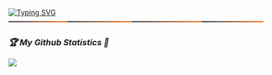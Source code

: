 <!-- Github README -->

[![Typing SVG](https://readme-typing-svg.herokuapp.com?color=%23F70B10&size=27&lines=𝙿𝙻𝙴𝙰𝚂𝙴+𝙵𝙾𝙻𝙻𝙾𝚆+𝙼𝚈+𝙶𝙸𝚃𝙷𝚄𝙱;𝙻𝙾𝚅e+𝚈𝙾𝚄+𝙴𝚅𝙴𝚁𝚈𝙾𝙽𝙴)](https://git.io/typing-svg)
<img align="center" alt="line" src="https://github.com/DalpatRathore/dalpatrathore/blob/main/assets/images/line-2.svg">

<h3><b><i>🏆 My Github Statistics 🔻</i></b></h3>
<a href="https://github.com/BLADE-404/BLADE-404/"><img width=550 src="https://github-profile-trophy.vercel.app/?username=BLADE-404&theme=dracula&no-frame=true&title=Followers,Stars,Commit,Repository,Issues"/></a>
